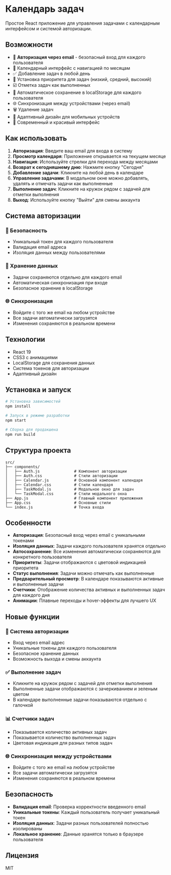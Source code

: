 # Календарь задач

Простое React приложение для управления задачами с календарным интерфейсом и системой авторизации.

## Возможности

- 🔐 **Авторизация через email** - безопасный вход для каждого пользователя
- 📅 Календарный интерфейс с навигацией по месяцам
- ✅ Добавление задач в любой день
- 🎯 Установка приоритета для задач (низкий, средний, высокий)
- ☑️ Отметка задач как выполненных
- 💾 Автоматическое сохранение в localStorage для каждого пользователя
- 🌐 Синхронизация между устройствами (через email)
- 🗑️ Удаление задач
- 📱 Адаптивный дизайн для мобильных устройств
- 🎨 Современный и красивый интерфейс

## Как использовать

1. **Авторизация**: Введите ваш email для входа в систему
2. **Просмотр календаря**: Приложение открывается на текущем месяце
3. **Навигация**: Используйте стрелки для перехода между месяцами
4. **Возврат к сегодняшнему дню**: Нажмите кнопку "Сегодня"
5. **Добавление задачи**: Кликните на любой день в календаре
6. **Управление задачами**: В модальном окне можно добавлять, удалять и отмечать задачи как выполненные
7. **Выполнение задач**: Кликните на кружок рядом с задачей для отметки выполнения
8. **Выход**: Используйте кнопку "Выйти" для смены аккаунта

## Система авторизации

### 🔐 Безопасность
- Уникальный токен для каждого пользователя
- Валидация email адреса
- Изоляция данных между пользователями

### 💾 Хранение данных
- Задачи сохраняются отдельно для каждого email
- Автоматическая синхронизация при входе
- Безопасное хранение в localStorage

### 🌐 Синхронизация
- Войдите с того же email на любом устройстве
- Все задачи автоматически загрузятся
- Изменения сохраняются в реальном времени

## Технологии

- React 19
- CSS3 с анимациями
- LocalStorage для сохранения данных
- Система токенов для авторизации
- Адаптивный дизайн

## Установка и запуск

```bash
# Установка зависимостей
npm install

# Запуск в режиме разработки
npm start

# Сборка для продакшена
npm run build
```

## Структура проекта

```
src/
├── components/
│   ├── Auth.js               # Компонент авторизации
│   ├── Auth.css              # Стили авторизации
│   ├── Calendar.js           # Основной компонент календаря
│   ├── Calendar.css          # Стили календаря
│   ├── TaskModal.js          # Модальное окно для задач
│   └── TaskModal.css         # Стили модального окна
├── App.js                    # Главный компонент приложения
├── App.css                   # Основные стили
└── index.js                  # Точка входа
```

## Особенности

- **Авторизация**: Безопасный вход через email с уникальными токенами
- **Изоляция данных**: Задачи каждого пользователя хранятся отдельно
- **Автосохранение**: Все изменения автоматически сохраняются для конкретного пользователя
- **Приоритеты**: Задачи отображаются с цветовой индикацией приоритета
- **Статус выполнения**: Задачи можно отмечать как выполненные
- **Предварительный просмотр**: В календаре показываются активные и выполненные задачи
- **Счетчики**: Отображение количества активных и выполненных задач для каждого дня
- **Анимации**: Плавные переходы и hover-эффекты для лучшего UX

## Новые функции

### 🔐 Система авторизации
- Вход через email адрес
- Уникальные токены для каждого пользователя
- Безопасное хранение данных
- Возможность выхода и смены аккаунта

### ✅ Выполнение задач
- Кликните на кружок рядом с задачей для отметки выполнения
- Выполненные задачи отображаются с зачеркиванием и зеленым цветом
- В календаре выполненные задачи показываются отдельно с галочкой

### 📊 Счетчики задач
- Показывается количество активных задач
- Показывается количество выполненных задач
- Цветовая индикация для разных типов задач

### 🌐 Синхронизация между устройствами
- Войдите с того же email на любом устройстве
- Все задачи автоматически загрузятся
- Изменения сохраняются в реальном времени

## Безопасность

- **Валидация email**: Проверка корректности введенного email
- **Уникальные токены**: Каждый пользователь получает уникальный токен
- **Изоляция данных**: Задачи разных пользователей полностью изолированы
- **Локальное хранение**: Данные хранятся только в браузере пользователя

## Лицензия

MIT
